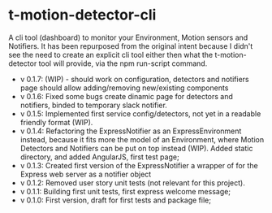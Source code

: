 # t-motion-detector-cli
A cli tool (dashboard) to monitor your Environment, Motion sensors and Notifiers.
It has been repurposed from the original intent because I didn't see the need to
create an explicit cli tool either then what the t-motion-detector tool will
provide, via the npm run-script command.

* v 0.1.7: (WIP) - should work on configuration, detectors and notifiers page should allow adding/removing new/existing components
* v 0.1.6: Fixed some bugs create dinamic page for detectors and notifiers, binded to temporary slack notifier.
* v 0.1.5: Implemented first service config/detectors, not yet in a readable friendly format (WIP).
* v 0.1.4: Refactoring the ExpressNotifier as an ExpressEnvironment instead, because it fits more the model of an Environment, where Motion Detectors and Notifiers can be put on top instead (WIP).
Added static directory, and added AngularJS, first test page;
* v 0.1.3: Created first version of the ExpressNotifier a wrapper of for the Express web server as a notifier object
* v 0.1.2: Removed user story unit tests  (not relevant for this project).
* v 0.1.1: Building first unit tests, first express welcome message;
* v 0.1.0: First version, draft for first tests and package file;